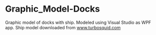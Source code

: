 # Graphic_Model-Docks
Graphic model of docks with ship. Modeled using Visual Studio as WPF app. Ship model downloaded from www.turbosquid.com
